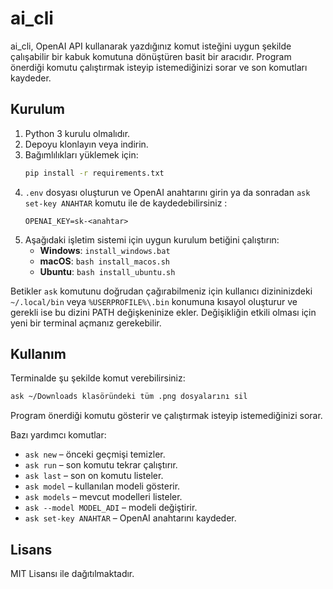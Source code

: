# ai_cli

ai_cli, OpenAI API kullanarak yazdığınız komut isteğini uygun şekilde çalışabilir bir kabuk komutuna dönüştüren basit bir aracıdır. Program önerdiği komutu çalıştırmak isteyip istemediğinizi sorar ve son komutları kaydeder.

## Kurulum

1. Python 3 kurulu olmalıdır.
2. Depoyu klonlayın veya indirin.
3. Bağımlılıkları yüklemek için:
   ```bash
   pip install -r requirements.txt
   ```
4. `.env` dosyası oluşturun ve OpenAI anahtarını girin ya da sonradan `ask set-key ANAHTAR` komutu ile de kaydedebilirsiniz :
   ```
   OPENAI_KEY=sk-<anahtar>
   ```
5. Aşağıdaki işletim sistemi için uygun kurulum betiğini çalıştırın:
   - **Windows**: `install_windows.bat`
   - **macOS**: `bash install_macos.sh`
   - **Ubuntu**: `bash install_ubuntu.sh`

Betikler `ask` komutunu doğrudan çağırabilmeniz için kullanıcı dizininizdeki `~/.local/bin` veya `%USERPROFILE%\.bin` konumuna kısayol oluşturur ve gerekli ise bu dizini PATH değişkeninize ekler. Değişikliğin etkili olması için yeni bir terminal açmanız gerekebilir.

## Kullanım

Terminalde şu şekilde komut verebilirsiniz:
```bash
ask ~/Downloads klasöründeki tüm .png dosyalarını sil
```
Program önerdiği komutu gösterir ve çalıştırmak isteyip istemediğinizi sorar.

Bazı yardımcı komutlar:
- `ask new` – önceki geçmişi temizler.
- `ask run` – son komutu tekrar çalıştırır.
- `ask last` – son on komutu listeler.
- `ask model` – kullanılan modeli gösterir.
- `ask models` – mevcut modelleri listeler.
- `ask --model MODEL_ADI` – modeli değiştirir.
- `ask set-key ANAHTAR` – OpenAI anahtarını kaydeder.

## Lisans

MIT Lisansı ile dağıtılmaktadır.
